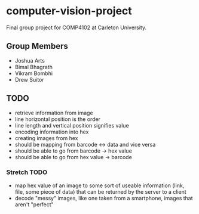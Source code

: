 # computer-vision-project

Final group project for COMP4102 at Carleton University.

## Group Members

- Joshua Arts
- Bimal Bhagrath
- Vikram Bombhi
- Drew Suitor


## TODO
- retrieve information from image
- line horizontal position is the order
- line length and vertical position signifies value
- encoding information into hex
- creating images from hex
- should be mapping from barcode <-> data and vice versa 
- should be able to go from barcode -> hex value
- should be able to go from hex value -> barcode

### Stretch TODO
- map hex value of an image to some sort of useable information (link, file, some piece of data) that can be returned by the server to a client
- decode "messy" images, like one taken from a smartphone, images that aren't "perfect"
